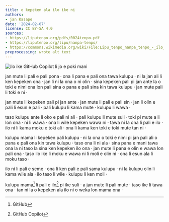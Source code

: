 ```yaml
---
title: o kepeken ala ilo ike ni
authors:
- jan Kasape
date: '2024-02-07'
license: CC BY-SA 4.0
sources:
- https://liputenpo.org/pdfs/0024tenpo.pdf
- https://liputenpo.org/lipu/nanpa-tenpo/
- https://commons.wikimedia.org/wiki/File:Lipu_tenpo_nanpa_tenpo_-_ilo_ike.png
preprocessing: wrote alt text
---
```


![ilo ike GitHub Copilot li jo e poki mani](https://upload.wikimedia.org/wikipedia/commons/9/92/Lipu_tenpo_nanpa_tenpo_-_ilo_ike.png)

jan mute li pali e pali pona · ona li pana e pali ona tawa kulupu · ni la jan ali li ken kepeken ona · jan li ni la ona o ni olin · sina kepeken pali pi jan ante la o toki e nimi ona lon pali sina o pana e pali sina kin tawa kulupu · jan mute pali li toki e ni ·

jan mute li kepeken pali pi jan ante · jan mute li pali e pali sin · jan li olin e pali li esun e pali · pali kulupu li kama mute · kulupu li wawa ·

taso kulupu ante li oko e pali ni ali · pali kulupu li mute suli · toki pi mute a li lon ona · ni li wawa · ona li wile kepeken wawa ni · tawa ni la ona li pali e ilo · ilo ni li kama moku e toki ali · ona li kama ken toki e toki mute tan ni ·

kulupu mama li kepeken pali kulupu · ni la ona o toki e nimi pi jan pali ali o pana e pali ona kin tawa kulupu · taso ona li ni ala · sina pana e mani tawa ona la ni taso la sina ken kepeken ilo ona · jan mute li pana e olin e wawa lon pali ona · taso ilo ike li moku e wawa ni li moli e olin ni · ona li esun ala li moku taso ·

ilo ni li pali e seme · ona li ken pali e pali sama kulupu · ni la kulupu olin li kama wile ala · ilo taso li wile · kulupu li ken moli ·

kulupu mama[^1] li pali e ilo[^2] pi ike suli · a jan mute li pali mute · taso ike li tawa ona · tan ni la o kepeken ala ilo ni o weka lon mama ona ·

[^1]: GitHub
[^2]: GitHub Copilot
